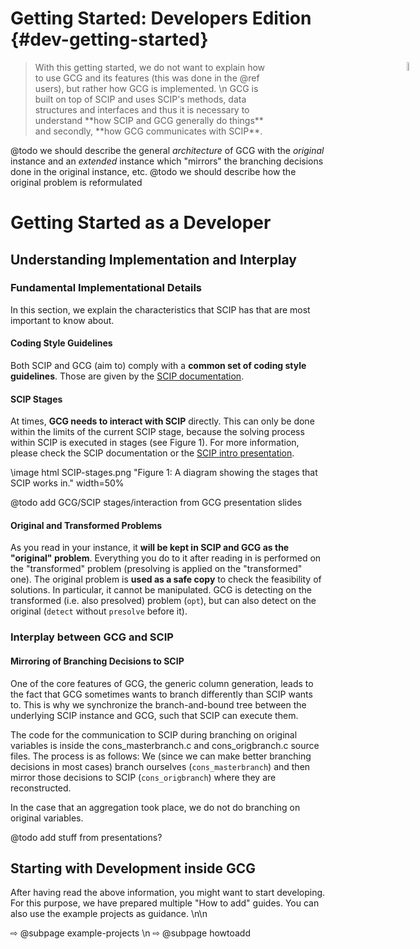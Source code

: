 # Getting Started: Developers Edition {#dev-getting-started}
> <div style="width:80%">
> <img src="expert.png" style="vertical-align:middle; height:6%; position:absolute; right:40px;">
> With this getting started, we do not want to explain how to use GCG and its features (this was
> done in the @ref users), but rather how GCG is implemented. \n
> GCG is built on top of SCIP and uses SCIP's methods, data structures and interfaces and thus 
> it is necessary to understand **how SCIP and GCG generally do things**
> and secondly, **how GCG communicates with SCIP**.
> </div>

@todo we should describe the general *architecture* of GCG with the *original* instance and an *extended* instance which "mirrors" the branching decisions done in the original instance, etc.
@todo we should describe how the original problem is reformulated

# Getting Started as a Developer
## Understanding Implementation and Interplay
### Fundamental Implementational Details
In this section, we explain the characteristics that SCIP has that are most important to know about.

#### Coding Style Guidelines
Both SCIP and GCG (aim to) comply with a **common set of coding style guidelines**. Those are given by
the [SCIP documentation](https://www.scipopt.org/doc/html/CODE.php).

#### SCIP Stages
At times, **GCG needs to interact with SCIP** directly. This can only be done within the limits of the current SCIP stage, because
the solving process within SCIP is executed in stages (see Figure 1). For more information, please check the
SCIP documentation or the [SCIP intro presentation](https://www.scipopt.org/workshop2018/SCIP-Intro.pdf).

\image html SCIP-stages.png "Figure 1: A diagram showing the stages that SCIP works in." width=50% 

@todo add GCG/SCIP stages/interaction from GCG presentation slides

#### Original and Transformed Problems 
As you read in your instance, it **will be kept in SCIP and GCG as the "original" problem**. 
Everything you do to it after reading in is performed on the "transformed" problem 
(presolving is applied on the "transformed" one). 
The original problem is **used as a safe copy** to check the feasibility of solutions. In particular,
it cannot be manipulated.
GCG is detecting on the transformed (i.e. also presolved) problem (`opt`), but can also detect on the original 
(`detect` without `presolve` before it).

### Interplay between GCG and SCIP 
#### Mirroring of Branching Decisions to SCIP
One of the core features of GCG, the generic column generation, leads to the
fact that GCG sometimes wants to branch differently than SCIP wants to.
This is why we synchronize the branch-and-bound tree between the underlying
SCIP instance and GCG, such that SCIP can execute them.

The code for the communication to SCIP during branching on original variables is inside the
cons_masterbranch.c and cons_origbranch.c source files. The process is as follows:
We (since we can make better branching decisions in most cases) branch ourselves
(`cons_masterbranch`) and then mirror those decisions to SCIP (`cons_origbranch`)
where they are reconstructed.

In the case that an aggregation took place, we do not do branching on original variables.

@todo add stuff from presentations?


## Starting with Development inside GCG
After having read the above information, you might want to start developing. For this purpose,
we have prepared multiple "How to add" guides. You can also use the example projects as
guidance. \n\n

 ⇨ @subpage example-projects \n
 ⇨ @subpage howtoadd